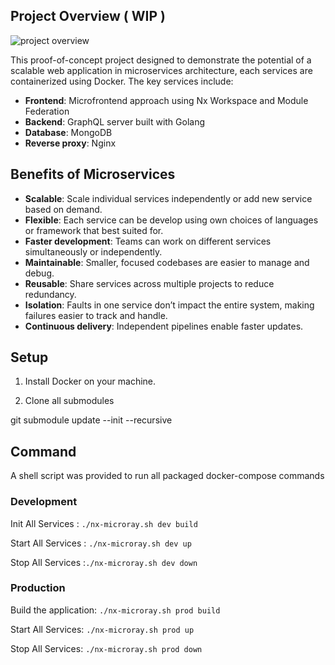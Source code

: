## Project Overview ( WIP )

![project overview](https://lucid.app/publicSegments/view/8204cb16-2f13-4480-86b7-31d71ac9009c/image.jpeg)

This proof-of-concept project designed to demonstrate the potential of a scalable web application in microservices architecture, each services are containerized using Docker. The key services include:

- **Frontend**: Microfrontend approach using Nx Workspace and Module Federation
- **Backend**: GraphQL server built with Golang
- **Database**: MongoDB
- **Reverse proxy**: Nginx

## Benefits of Microservices

- **Scalable**: Scale individual services independently or add new service based on demand.
- **Flexible**: Each service can be develop using own choices of languages or framework that best suited for.
- **Faster development**: Teams can work on different services simultaneously or independently.
- **Maintainable**: Smaller, focused codebases are easier to manage and debug.
- **Reusable**: Share services across multiple projects to reduce redundancy.
- **Isolation**: Faults in one service don’t impact the entire system, making failures easier to track and handle.
- **Continuous delivery**: Independent pipelines enable faster updates.

## Setup 

1. Install Docker on your machine.

2. Clone all submodules

git submodule update --init --recursive

## Command 
A shell script was provided to run all packaged docker-compose commands

### Development
Init All Services : `./nx-microray.sh dev build`

Start All Services : `./nx-microray.sh dev up`

Stop All Services :`./nx-microray.sh dev down`

### Production
Build the application: `./nx-microray.sh prod build`

Start All Services: `./nx-microray.sh prod up`

Stop All Services: `./nx-microray.sh prod down`
